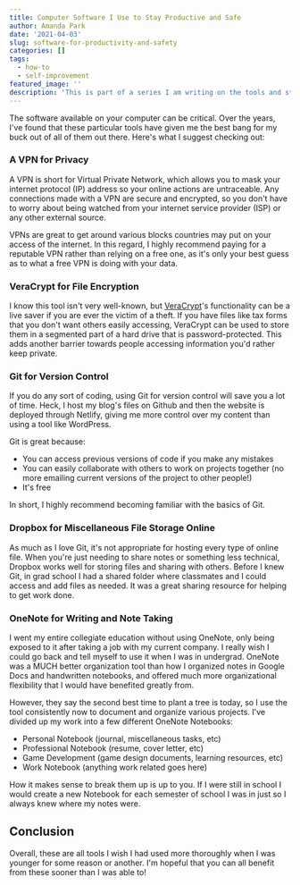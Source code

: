```yaml
---
title: Computer Software I Use to Stay Productive and Safe
author: Amanda Park
date: '2021-04-03'
slug: software-for-productivity-and-safety
categories: []
tags:
  - how-to
  - self-improvement
featured_image: ''
description: 'This is part of a series I am writing on the tools and strategies I use to get work done in a safe manner. This post specifically focuses on computer software tools and using them to your advantage.'
---
```


The software available on your computer can be critical. Over the years, I've found that these particular tools have given me the best bang for my buck out of all of them out there. Here's what I suggest checking out:

### A VPN for Privacy

A VPN is short for Virtual Private Network, which allows you to mask your internet protocol (IP) address so your online actions are untraceable. Any connections made with a VPN are secure and encrypted, so you don't have to worry about being watched from your internet service provider (ISP) or any other external source.

VPNs are great to get around various blocks countries may put on your access of the internet. In this regard, I highly recommend paying for a reputable VPN rather than relying on a free one, as it's only your best guess as to what a free VPN is doing with your data. 

### VeraCrypt for File Encryption

I know this tool isn't very well-known, but [VeraCrypt](https://www.veracrypt.fr/en/Home.html)'s functionality can be a live saver if you are ever the victim of a theft. If you have files like tax forms that you don't want others easily accessing, VeraCrypt can be used to store them in a segmented part of a hard drive that is password-protected. This adds another barrier towards people accessing information you'd rather keep private.

### Git for Version Control

If you do any sort of coding, using Git for version control will save you a lot of time. Heck, I host my blog's files on Github and then the website is deployed through Netlify, giving me more control over my content than using a tool like WordPress. 

Git is great because:
* You can access previous versions of code if you make any mistakes
* You can easily collaborate with others to work on projects together (no more emailing current versions of the project to other people!)
* It's free

In short, I highly recommend becoming familiar with the basics of Git.

### Dropbox for Miscellaneous File Storage Online

As much as I love Git, it's not appropriate for hosting every type of online file. When you're just needing to share notes or something less technical, Dropbox works well for storing files and sharing with others. Before I knew Git, in grad school I had a shared folder where classmates and I could access and add files as needed. It was a great sharing resource for helping to get work done.

### OneNote for Writing and Note Taking

I went my entire collegiate education without using OneNote, only being exposed to it after taking a job with my current company. I really wish I could go back and tell myself to use it when I was in undergrad. OneNote was a MUCH better organization tool than how I organized notes in Google Docs and handwritten notebooks, and offered much more organizational flexibility that I would have benefited greatly from.

However, they say the second best time to plant a tree is today, so I use the tool consistently now to document and organize various projects. I've divided up my work into a few different OneNote Notebooks:

* Personal Notebook (journal, miscellaneous tasks, etc)
* Professional Notebook (resume, cover letter, etc)
* Game Development (game design documents, learning resources, etc)
* Work Notebook (anything work related goes here)

How it makes sense to break them up is up to you. If I were still in school I would create a new Notebook for each semester of school I was in just so I always knew where my notes were. 

## Conclusion

Overall, these are all tools I wish I had used more thoroughly when I was younger for some reason or another. I'm hopeful that you can all benefit from these sooner than I was able to!